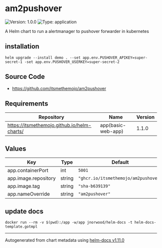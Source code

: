 # am2pushover

![Version: 1.0.0](https://img.shields.io/badge/Version-1.0.0-informational?style=flat-square) ![Type: application](https://img.shields.io/badge/Type-application-informational?style=flat-square)

A Helm chart to run a alertmanager to pushover forwarder in kubernetes

## installation

```
helm upgrade --install demo . --set app.env.PUSHOVER_APIKEY=super-secret-1 -set app.env.PUSHOVER_USERKEY=super-secret-2
```

## Source Code

* <https://github.com/itsmethemojo/am2pushover>

## Requirements

| Repository | Name | Version |
|------------|------|---------|
| https://itsmethemojo.github.io/helm-charts/ | app(basic-web-app) | 1.1.0 |

## Values

| Key | Type | Default | Description |
|-----|------|---------|-------------|
| app.containerPort | int | `5001` |  |
| app.image.repository | string | `"ghcr.io/itsmethemojo/am2pushover"` |  |
| app.image.tag | string | `"sha-b639139"` |  |
| app.nameOverride | string | `"am2pushover"` |  |

## update docs

```
docker run --rm -v $(pwd):/app -w/app jnorwood/helm-docs -t helm-docs-template.gotmpl
```

----------------------------------------------
Autogenerated from chart metadata using [helm-docs v1.11.0](https://github.com/norwoodj/helm-docs/releases/v1.11.0)

